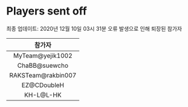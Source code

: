 # Players sent off
최종 업데이트: 2020년 12월 10일 03시 31분
오류 발생으로 인해 퇴장된 참가자




| 참가자 |
|:---:|
| MyTeam@yejik1002 |
| ChaBB@suewcho |
| RAKSTeam@rakbin007 |
| EZ@CDoubleH |
| KH-L@L-HK |